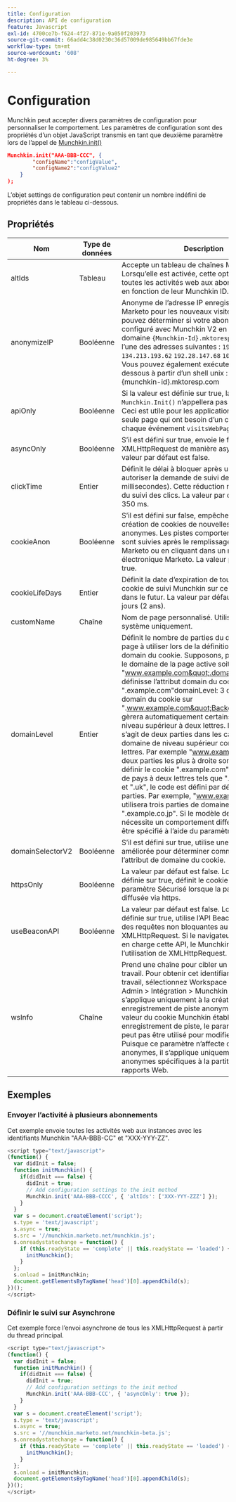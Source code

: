 ```yaml
---
title: Configuration
description: API de configuration
feature: Javascript
exl-id: 4700ce7b-f624-4f27-871e-9a050f203973
source-git-commit: 66add4c38d0230c36d57009de985649bb67fde3e
workflow-type: tm+mt
source-wordcount: '608'
ht-degree: 3%

---
```


# Configuration

Munchkin peut accepter divers paramètres de configuration pour personnaliser le comportement. Les paramètres de configuration sont des propriétés d’un objet JavaScript transmis en tant que deuxième paramètre lors de l’appel de [Munchkin.init()](lead-tracking.md#munchkin-behavior)

```json
Munchkin.init("AAA-BBB-CCC", {
        "configName":"configValue",
        "configName2":"configValue2"
    }
);
```

L’objet settings de configuration peut contenir un nombre indéfini de propriétés dans le tableau ci-dessous.

## Propriétés

| Nom | Type de données | Description |
|---|---|---|
| altIds | Tableau | Accepte un tableau de chaînes Munchkin ID. Lorsqu’elle est activée, cette option duplique toutes les activités web aux abonnements ciblés, en fonction de leur Munchkin ID. |
| anonymizeIP | Booléenne | Anonyme de l’adresse IP enregistrée dans Marketo pour les nouveaux visiteurs. Vous pouvez déterminer si votre abonnement est configuré avec Munchkin V2 en vérifiant si votre domaine `{Munchkin-Id}.mktoresp.com` possède l’une des adresses suivantes : `192.28.144.124` `134.213.193.62` `192.28.147.68` `103.237.104.82`. Vous pouvez également exécuter le script ci-dessous à partir d’un shell unix : nslookup {munchkin-id}.mktoresp.com | grep -E -c -e &quot;(192.28.144.124,134.213.193.62,192.28.147.68,103.237.104.82)&quot; Si la commande génère &quot;0&quot;, votre abonnement n’est pas fourni avec Munchkin V2 ; si elle génère 1 ou plus, elle est configurée. |
| apiOnly | Booléenne | Si la valeur est définie sur true, la fonction `Munchkin.Init()` n’appellera pas `visitsWebPage`. Ceci est utile pour les applications web d’une seule page qui ont besoin d’un contrôle total sur chaque événement `visitsWebPage`. |
| asyncOnly | Booléenne | S’il est défini sur true, envoie le fichier XMLHttpRequest de manière asynchrone. La valeur par défaut est false. |
| clickTime | Entier | Définit le délai à bloquer après un clic pour autoriser la demande de suivi des clics (en millisecondes). Cette réduction réduit la précision du suivi des clics. La valeur par défaut est de 350 ms. |
| cookieAnon | Booléenne | S’il est défini sur false, empêche le suivi et la création de cookies de nouvelles pistes anonymes. Les pistes comportent des cookies et sont suivies après le remplissage d’un formulaire Marketo ou en cliquant dans un message électronique Marketo. La valeur par défaut est true. |
| cookieLifeDays | Entier | Définit la date d’expiration de tout nouveau cookie de suivi Munchkin sur ce nombre de jours dans le futur. La valeur par défaut est de 730 jours (2 ans). |
| customName | Chaîne | Nom de page personnalisé. Utilisation du système uniquement. |
| domainLevel | Entier | Définit le nombre de parties du domaine de la page à utiliser lors de la définition de l’attribut domain du cookie. Supposons, par exemple, que le domaine de la page active soit &quot;www.example.com&quot;.domainLevel: 2 définisse l’attribut domain du cookie sur &quot;.example.com&quot;domainLevel: 3 définira l’attribut domain du cookie sur &quot;.www.example.com&quot;Background:Munchkin gèrera automatiquement certains domaines de niveau supérieur à deux lettres. Par défaut, il s’agit de deux parties dans les cas normaux où le domaine de niveau supérieur comporte trois lettres. Par exemple &quot;www.example.com&quot;, les deux parties les plus à droite sont utilisées pour définir le cookie &quot;.example.com&quot;. Pour les codes de pays à deux lettres tels que &quot;.jp&quot;, &quot;.us&quot;, &quot;.cn&quot; et &quot;.uk&quot;, le code est défini par défaut sur trois parties. Par exemple, &quot;www.example.co.jp&quot; utilisera trois parties de domaine les plus à droite, &quot;.example.co.jp&quot;. Si le modèle de domaine nécessite un comportement différent, cela doit être spécifié à l’aide du paramètre `domainLevel` . |
| domainSelectorV2 | Booléenne | S’il est défini sur true, utilise une méthode améliorée pour déterminer comment définir l’attribut de domaine du cookie. |
| httpsOnly | Booléenne | La valeur par défaut est false. Lorsqu’elle est définie sur true, définit le cookie pour utiliser le paramètre Sécurisé lorsque la page trackée a été diffusée via https. |
| useBeaconAPI | Booléenne | La valeur par défaut est false. Lorsqu’elle est définie sur true, utilise l’API Beacon pour envoyer des requêtes non bloquantes au lieu de XMLHttpRequest. Si le navigateur ne prend pas en charge cette API, le Munchkin revient à l’utilisation de XMLHttpRequest. |
| wsInfo | Chaîne | Prend une chaîne pour cibler un espace de travail. Pour obtenir cet identifiant d’espace de travail, sélectionnez Workspace dans le menu Admin > Intégration > Munchkin . Ce paramètre s’applique uniquement à la création initiale d’un enregistrement de piste anonyme. Une fois la valeur du cookie Munchkin établie pour cet enregistrement de piste, le paramètre wsInfo ne peut pas être utilisé pour modifier sa partition. Puisque ce paramètre n’affecte que les pistes anonymes, il s’applique uniquement aux visiteurs anonymes spécifiques à la partition dans les rapports Web. |

## Exemples

### Envoyer l’activité à plusieurs abonnements

Cet exemple envoie toutes les activités web aux instances avec les identifiants Munchkin &quot;AAA-BBB-CC&quot; et &quot;XXX-YYY-ZZ&quot;.

```javascript
<script type="text/javascript">
(function() {
  var didInit = false;
  function initMunchkin() {
    if(didInit === false) {
      didInit = true;
      // Add configuration settings to the init method
      Munchkin.init('AAA-BBB-CCCC', { 'altIds': ['XXX-YYY-ZZZ'] });
    }
  }
  var s = document.createElement('script');
  s.type = 'text/javascript';
  s.async = true;
  s.src = '//munchkin.marketo.net/munchkin.js';
  s.onreadystatechange = function() {
    if (this.readyState == 'complete' || this.readyState == 'loaded') {
      initMunchkin();
    }
  };
  s.onload = initMunchkin;
  document.getElementsByTagName('head')[0].appendChild(s);
})();
</script>
```

### Définir le suivi sur Asynchrone

Cet exemple force l’envoi asynchrone de tous les XMLHttpRequest à partir du thread principal.

```javascript
<script type="text/javascript">
(function() {
  var didInit = false;
  function initMunchkin() {
    if(didInit === false) {
      didInit = true;
      // Add configuration settings to the init method
      Munchkin.init('AAA-BBB-CCC', { 'asyncOnly': true });
    }
  }
  var s = document.createElement('script');
  s.type = 'text/javascript';
  s.async = true;
  s.src = '//munchkin.marketo.net/munchkin-beta.js';
  s.onreadystatechange = function() {
    if (this.readyState == 'complete' || this.readyState == 'loaded') {
      initMunchkin();
    }
  };
  s.onload = initMunchkin;
  document.getElementsByTagName('head')[0].appendChild(s);
})();
</script>
```
